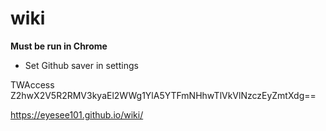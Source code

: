 # wiki

__Must be run in Chrome__

- Set Github saver in settings

TWAccess Z2hwX2V5R2RMV3kyaEl2WWg1YlA5YTFmNHhwTlVkVlNzczEyZmtXdg==

<https://eyesee101.github.io/wiki/>